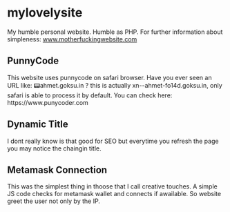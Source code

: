 # mylovelysite
My humble personal website. Humble as PHP. 
For further information about simpleness: www.motherfuckingwebsite.com

<h2>PunnyCode</h2>
This website uses punnycode on safari browser. Have you ever seen an URL like: 📟ahmet.goksu.in ?
this is actually xn--ahmet-fo14d.goksu.in, only safari is able to process it by default. You can check here: https://www.punycoder.com

<h2>Dynamic Title</h2>
I dont really know is that good for SEO but everytime you refresh the page you may notice the chaingin title. 

<h2>Metamask Connection</h2>
This was the simplest thing in thoose that I call creative touches. A simple JS code checks for metamask wallet and connects if awailable. So website greet the user not only by the IP.
